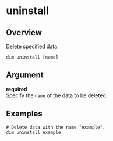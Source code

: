 # uninstall

## Overview

Delete specified data.

```bush
dim uninstall [name]
```

## Argument

**required**\
Specify the `name` of the data to be deleted.

## Examples

```bush
# Delete data with the name "example".
dim uninstall example
```
